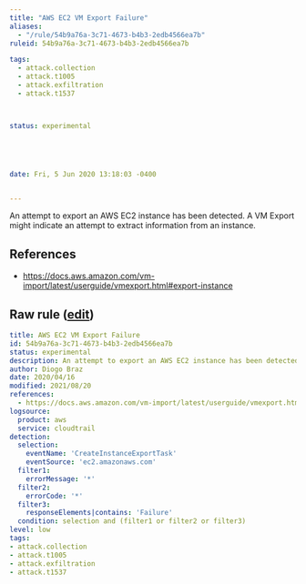 ```yaml
---
title: "AWS EC2 VM Export Failure"
aliases:
  - "/rule/54b9a76a-3c71-4673-b4b3-2edb4566ea7b"
ruleid: 54b9a76a-3c71-4673-b4b3-2edb4566ea7b

tags:
  - attack.collection
  - attack.t1005
  - attack.exfiltration
  - attack.t1537



status: experimental





date: Fri, 5 Jun 2020 13:18:03 -0400


---
```


An attempt to export an AWS EC2 instance has been detected. A VM Export might indicate an attempt to extract information from an instance.

<!--more-->




## References

* https://docs.aws.amazon.com/vm-import/latest/userguide/vmexport.html#export-instance


## Raw rule ([edit](https://github.com/SigmaHQ/sigma/edit/master/rules/cloud/aws/aws_ec2_vm_export_failure.yml))
```yaml
title: AWS EC2 VM Export Failure
id: 54b9a76a-3c71-4673-b4b3-2edb4566ea7b
status: experimental
description: An attempt to export an AWS EC2 instance has been detected. A VM Export might indicate an attempt to extract information from an instance.     
author: Diogo Braz
date: 2020/04/16
modified: 2021/08/20
references: 
  - https://docs.aws.amazon.com/vm-import/latest/userguide/vmexport.html#export-instance
logsource:
  product: aws
  service: cloudtrail
detection:
  selection:           
    eventName: 'CreateInstanceExportTask'
    eventSource: 'ec2.amazonaws.com'
  filter1:
    errorMessage: '*'
  filter2:
    errorCode: '*'
  filter3:
    responseElements|contains: 'Failure'
  condition: selection and (filter1 or filter2 or filter3)
level: low
tags:
- attack.collection    
- attack.t1005      
- attack.exfiltration
- attack.t1537


```
